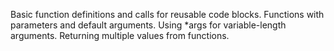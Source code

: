 Basic function definitions and calls for reusable code blocks.
Functions with parameters and default arguments. 
Using *args for variable-length arguments. 
Returning multiple values from functions.

